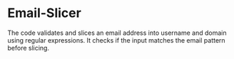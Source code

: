 # Email-Slicer
The code validates and slices an email address into username and domain using regular expressions. It checks if the input matches the email pattern before slicing.
